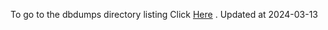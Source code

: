To go to the dbdumps directory listing Click [Here](https://ipfs.io/ipfs/bafkreictas2ytiti7tdwcngdn3x7fty53bmfh3awz63qu732yrhnrjg4ru) . Updated at 2024-03-13